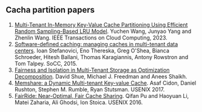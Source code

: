 ## Cacha partition papers

1. [Multi-Tenant In-Memory Key-Value Cache Partitioning Using Efficient Random Sampling-Based LRU Model](https://ieeexplore.ieee.org/stamp/stamp.jsp?tp=&arnumber=10205957). Yuchen Wang, Junyao Yang and Zhenlin Wang. IEEE Transactions on Cloud Computing, 2023.
2. [Software-defined caching: managing caches in multi-tenant data centers](http://rowstron.azurewebsites.net/Publications/socc15-final111.pdf). Ioan Stefanovici, Eno Thereska, Greg O'Shea, Bianca Schroeder, Hitesh Ballani, Thomas Karagiannis, Antony Rowstron and Tom Talpey. SoCC, 2015.
3. [Fairness and Isolation in Multi-Tenant Storage as Optimization Decomposition](https://sns.cs.princeton.edu/assets/papers/2013-osr-shue.pdf). David Shue, Michael J. Freedman and Anees Shaikh.
4. [Memshare: a Dynamic Multi-tenant Key-value Cache](https://www.usenix.org/system/files/conference/atc17/atc17-cidon.pdf). Asaf Cidon, Daniel Rushton, Stephen M. Rumble, Ryan Stutsman. USENIX 2017.
5. [FairRide: Near-Optimal, Fair Cache Sharing](https://www.usenix.org/system/files/conference/nsdi16/nsdi16-paper-pu.pdf). Qifan Pu and Haoyuan Li, Matei Zaharia, Ali Ghodsi, Ion Stoica. USENIX 2016.
